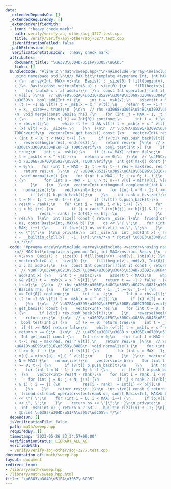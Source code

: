 ```yaml
---
data:
  _extendedDependsOn: []
  _extendedRequiredBy: []
  _extendedVerifiedWith:
  - icon: ':heavy_check_mark:'
    path: verify/verify-aoj-other/aoj-3277.test.cpp
    title: verify/verify-aoj-other/aoj-3277.test.cpp
  _isVerificationFailed: false
  _pathExtension: hpp
  _verificationStatusIcon: ':heavy_check_mark:'
  attributes:
    document_title: "\u6383\u304D\u51FA\u3057\u6CD5"
    links: []
  bundledCode: "#line 2 \"math/sweep.hpp\"\n\n#include <array>\n#include <vector>\n\
    using namespace std;\n\n// MAX bit\ntemplate <typename Int, int MAX>\nstruct Basis\
    \ {\n  array<Int, MAX> v;\n\n  Basis() : _size(0) { fill(begin(v), end(v), Int{0});\
    \ }\n  Basis(const vector<Int>& a) : _size(0) {\n    fill(begin(v), end(v), Int{0});\n\
    \    for (auto& x : a) add(x);\n  }\n  const Int operator[](int i) const { return\
    \ v[i]; }\n\n  // \u8FFD\u52A0\u6210\u529F\u304B\u3069\u3046\u304B\u3092\u8FD4\
    \u3059\n  bool add(Int x) {\n    int t = _msb(x);\n    assert(t < MAX);\n    while\
    \ (t != -1 && v[t]) t = _msb(x = x ^ v[t]);\n    return t == -1 ? false : (v[t]\
    \ = x, _size++, true);\n  }\n\n  // rhs \u3068\u306E\u548C\u3092\u6C42\u3081\u308B\
    \n  void merge(const Basis& rhs) {\n    for (int _t = MAX - 1; _t >= 0; _t--)\
    \ {\n      if (rhs.v[_t] == Int{0}) continue;\n      int t = _t;\n      Int x\
    \ = rhs.v[t];\n      while (t != -1 && v[t]) t = _msb(x = x ^ v[t]);\n      if\
    \ (x) v[t] = x, _size++;\n    }\n  }\n\n  // \u57FA\u5E95\u3092\u5F97\u308B\u3002\
    TODO:verify\n  vector<Int> get_basis() const {\n    vector<Int> res;\n    for\
    \ (int t = 0; t < MAX; t++) {\n      if (v[t]) res.push_back(v[t]);\n    }\n \
    \   reverse(begin(res), end(res));\n    return res;\n  }\n\n  // x \u3092\u4F5C\
    \u308C\u308B\u304B\uFF1F TODO:verify\n  bool test(Int x) {\n    if (x == 0) return\
    \ true;\n    int t = _msb(x);\n    if (t >= MAX) return false;\n    while (v[t])\
    \ t = _msb(x = x ^ v[t]);\n    return x == 0;\n  }\n\n  // \u4F5C\u308C\u308B\
    \ x \u306E\u6700\u5927\u5024, TODO:verify\n  Int get_max() const {\n    Int res\
    \ = 0;\n    for (int t = MAX - 1; t >= 0; t--) res = max(res, res ^ v[t]);\n \
    \   return res;\n  }\n\n  // \u884C\u5217\u3092\u6A19\u6E96\u5316\u3059\u308B\n\
    \  void normalize() {\n    for (int t = MAX - 1; t >= 0; t--) {\n      if (v[t])\
    \ {\n        for (int u = MAX - 1; u > t; u--) v[u] = min(v[u], v[u] ^ v[t]);\n\
    \      }\n    }\n  }\n\n  vector<Int> orthogonal_complement(int N = MAX) {\n \
    \   normalize();\n    vector<int> b;\n    for (int t = N - 1; t >= 0; t--) {\n\
    \      if (v[t]) b.push_back(t);\n    }\n    int rank = b.size();\n    for (int\
    \ t = N - 1; t >= 0; t--) {\n      if (!v[t]) b.push_back(t);\n    }\n    vector<Int>\
    \ res(N - rank);\n    for (int i = rank; i < N; i++) {\n      for (int j = 0;\
    \ j < N; j++) {\n        if (j < rank ? ((v[b[j]] >> b[i]) & 1) : i == j) {\n\
    \          res[i - rank] |= Int{1} << b[j];\n        }\n      }\n    }\n    return\
    \ res;\n  }\n\n  int size() const { return _size; }\n\n  friend ostream& operator<<(ostream&\
    \ os, const Basis<Int, MAX>& b) {\n    os << \"{ \";\n    for (int i = 0; i <\
    \ MAX; i++) {\n      if (b.v[i]) os << b.v[i] << \", \";\n    }\n    return os\
    \ << \"}\";\n  }\n\n private:\n  int _size;\n  int _msb(Int x) { return x ? 63\
    \ - __builtin_clzll(x) : -1; }\n};\n\n/*\n * @brief \u6383\u304D\u51FA\u3057\u6CD5\
    \n */\n"
  code: "#pragma once\n\n#include <array>\n#include <vector>\nusing namespace std;\n\
    \n// MAX bit\ntemplate <typename Int, int MAX>\nstruct Basis {\n  array<Int, MAX>\
    \ v;\n\n  Basis() : _size(0) { fill(begin(v), end(v), Int{0}); }\n  Basis(const\
    \ vector<Int>& a) : _size(0) {\n    fill(begin(v), end(v), Int{0});\n    for (auto&\
    \ x : a) add(x);\n  }\n  const Int operator[](int i) const { return v[i]; }\n\n\
    \  // \u8FFD\u52A0\u6210\u529F\u304B\u3069\u3046\u304B\u3092\u8FD4\u3059\n  bool\
    \ add(Int x) {\n    int t = _msb(x);\n    assert(t < MAX);\n    while (t != -1\
    \ && v[t]) t = _msb(x = x ^ v[t]);\n    return t == -1 ? false : (v[t] = x, _size++,\
    \ true);\n  }\n\n  // rhs \u3068\u306E\u548C\u3092\u6C42\u3081\u308B\n  void merge(const\
    \ Basis& rhs) {\n    for (int _t = MAX - 1; _t >= 0; _t--) {\n      if (rhs.v[_t]\
    \ == Int{0}) continue;\n      int t = _t;\n      Int x = rhs.v[t];\n      while\
    \ (t != -1 && v[t]) t = _msb(x = x ^ v[t]);\n      if (x) v[t] = x, _size++;\n\
    \    }\n  }\n\n  // \u57FA\u5E95\u3092\u5F97\u308B\u3002TODO:verify\n  vector<Int>\
    \ get_basis() const {\n    vector<Int> res;\n    for (int t = 0; t < MAX; t++)\
    \ {\n      if (v[t]) res.push_back(v[t]);\n    }\n    reverse(begin(res), end(res));\n\
    \    return res;\n  }\n\n  // x \u3092\u4F5C\u308C\u308B\u304B\uFF1F TODO:verify\n\
    \  bool test(Int x) {\n    if (x == 0) return true;\n    int t = _msb(x);\n  \
    \  if (t >= MAX) return false;\n    while (v[t]) t = _msb(x = x ^ v[t]);\n   \
    \ return x == 0;\n  }\n\n  // \u4F5C\u308C\u308B x \u306E\u6700\u5927\u5024, TODO:verify\n\
    \  Int get_max() const {\n    Int res = 0;\n    for (int t = MAX - 1; t >= 0;\
    \ t--) res = max(res, res ^ v[t]);\n    return res;\n  }\n\n  // \u884C\u5217\u3092\
    \u6A19\u6E96\u5316\u3059\u308B\n  void normalize() {\n    for (int t = MAX - 1;\
    \ t >= 0; t--) {\n      if (v[t]) {\n        for (int u = MAX - 1; u > t; u--)\
    \ v[u] = min(v[u], v[u] ^ v[t]);\n      }\n    }\n  }\n\n  vector<Int> orthogonal_complement(int\
    \ N = MAX) {\n    normalize();\n    vector<int> b;\n    for (int t = N - 1; t\
    \ >= 0; t--) {\n      if (v[t]) b.push_back(t);\n    }\n    int rank = b.size();\n\
    \    for (int t = N - 1; t >= 0; t--) {\n      if (!v[t]) b.push_back(t);\n  \
    \  }\n    vector<Int> res(N - rank);\n    for (int i = rank; i < N; i++) {\n \
    \     for (int j = 0; j < N; j++) {\n        if (j < rank ? ((v[b[j]] >> b[i])\
    \ & 1) : i == j) {\n          res[i - rank] |= Int{1} << b[j];\n        }\n  \
    \    }\n    }\n    return res;\n  }\n\n  int size() const { return _size; }\n\n\
    \  friend ostream& operator<<(ostream& os, const Basis<Int, MAX>& b) {\n    os\
    \ << \"{ \";\n    for (int i = 0; i < MAX; i++) {\n      if (b.v[i]) os << b.v[i]\
    \ << \", \";\n    }\n    return os << \"}\";\n  }\n\n private:\n  int _size;\n\
    \  int _msb(Int x) { return x ? 63 - __builtin_clzll(x) : -1; }\n};\n\n/*\n *\
    \ @brief \u6383\u304D\u51FA\u3057\u6CD5\n */\n"
  dependsOn: []
  isVerificationFile: false
  path: math/sweep.hpp
  requiredBy: []
  timestamp: '2023-05-26 23:34:57+09:00'
  verificationStatus: LIBRARY_ALL_AC
  verifiedWith:
  - verify/verify-aoj-other/aoj-3277.test.cpp
documentation_of: math/sweep.hpp
layout: document
redirect_from:
- /library/math/sweep.hpp
- /library/math/sweep.hpp.html
title: "\u6383\u304D\u51FA\u3057\u6CD5"
---
```

